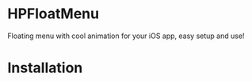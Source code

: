 # HPFloatMenu
Floating menu with cool animation for your iOS app, easy setup and use!

# Installation
